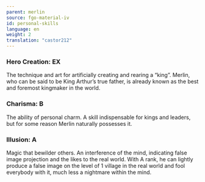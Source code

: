 ```yaml
---
parent: merlin
source: fgo-material-iv
id: personal-skills
language: en
weight: 2
translation: "castor212"
---
```


### Hero Creation: EX

The technique and art for artificially creating and rearing a “king”.
Merlin, who can be said to be King Arthur’s true father, is already known as the best and foremost kingmaker in the world.

### Charisma: B

The ability of personal charm.
A skill indispensable for kings and leaders, but for some reason Merlin naturally possesses it.

### Illusion: A

Magic that bewilder others. An interference of the mind, indicating false image projection and the likes to the real world.
With A rank, he can lightly produce a false image on the level of 1 village in the real world and fool everybody with it, much less a nightmare within the mind.
